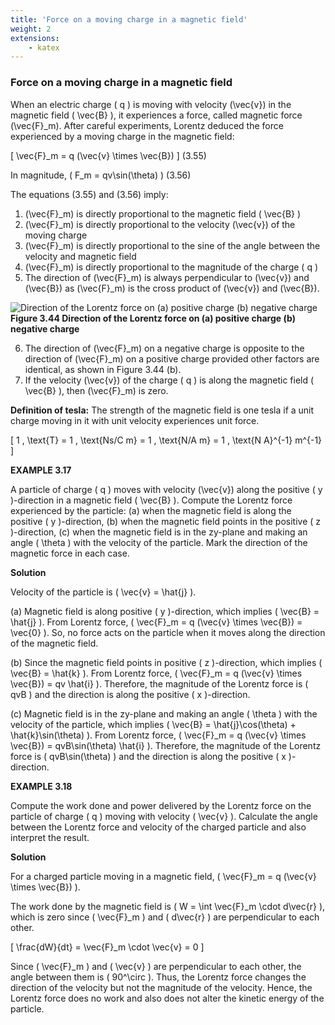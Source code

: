 ```yaml
---
title: 'Force on a moving charge in a magnetic field'
weight: 2
extensions:
    - katex
---
```

### Force on a moving charge in a magnetic field

When an electric charge \( q \) is moving with velocity \(\vec{v}\) in the magnetic field \( \vec{B} \), it experiences a force, called magnetic force \(\vec{F}_m\). After careful experiments, Lorentz deduced the force experienced by a moving charge in the magnetic field:

\[ \vec{F}_m = q (\vec{v} \times \vec{B}) \] (3.55)

In magnitude, \( F_m = qv\sin(\theta) \) (3.56)

The equations (3.55) and (3.56) imply:

1. \(\vec{F}_m\) is directly proportional to the magnetic field \( \vec{B} \)
2. \(\vec{F}_m\) is directly proportional to the velocity \(\vec{v}\) of the moving charge
3. \(\vec{F}_m\) is directly proportional to the sine of the angle between the velocity and magnetic field
4. \(\vec{F}_m\) is directly proportional to the magnitude of the charge \( q \)
5. The direction of \(\vec{F}_m\) is always perpendicular to \(\vec{v}\) and \(\vec{B}\) as \(\vec{F}_m\) is the cross product of \(\vec{v}\) and \(\vec{B}\).

![Direction of the Lorentz force on (a) positive charge (b) negative charge](../3.44.png "")
**Figure 3.44 Direction of the Lorentz force on (a) positive charge (b) negative charge**

6. The direction of \(\vec{F}_m\) on a negative charge is opposite to the direction of \(\vec{F}_m\) on a positive charge provided other factors are identical, as shown in Figure 3.44 (b).
7. If the velocity \(\vec{v}\) of the charge \( q \) is along the magnetic field \( \vec{B} \), then \(\vec{F}_m\) is zero.

**Definition of tesla:** The strength of the magnetic field is one tesla if a unit charge moving in it with unit velocity experiences unit force.

\[ 1 \, \text{T} = 1 \, \text{Ns/C m} = 1 \, \text{N/A m} = 1 \, \text{N A}^{-1} m^{-1} \]

**EXAMPLE 3.17**

A particle of charge \( q \) moves with velocity \(\vec{v}\) along the positive \( y \)-direction in a magnetic field \( \vec{B} \). Compute the Lorentz force experienced by the particle:
(a) when the magnetic field is along the positive \( y \)-direction,
(b) when the magnetic field points in the positive \( z \)-direction,
(c) when the magnetic field is in the zy-plane and making an angle \( \theta \) with the velocity of the particle. Mark the direction of the magnetic force in each case.

**Solution**

Velocity of the particle is \( \vec{v} = \hat{j} \).

(a) Magnetic field is along positive \( y \)-direction, which implies \( \vec{B} = \hat{j} \). From Lorentz force, \( \vec{F}_m = q (\vec{v} \times \vec{B}) = \vec{0} \). So, no force acts on the particle when it moves along the direction of the magnetic field.

(b) Since the magnetic field points in positive \( z \)-direction, which implies \( \vec{B} = \hat{k} \). From Lorentz force, \( \vec{F}_m = q (\vec{v} \times \vec{B}) = qv \hat{i} \). Therefore, the magnitude of the Lorentz force is \( qvB \) and the direction is along the positive \( x \)-direction.

(c) Magnetic field is in the zy-plane and making an angle \( \theta \) with the velocity of the particle, which implies \( \vec{B} = \hat{j}\cos(\theta) + \hat{k}\sin(\theta) \). From Lorentz force, \( \vec{F}_m = q (\vec{v} \times \vec{B}) = qvB\sin(\theta) \hat{i} \). Therefore, the magnitude of the Lorentz force is \( qvB\sin(\theta) \) and the direction is along the positive \( x \)-direction.

**EXAMPLE 3.18**

Compute the work done and power delivered by the Lorentz force on the particle of charge \( q \) moving with velocity \( \vec{v} \). Calculate the angle between the Lorentz force and velocity of the charged particle and also interpret the result.

**Solution**

For a charged particle moving in a magnetic field, \( \vec{F}_m = q (\vec{v} \times \vec{B}) \).

The work done by the magnetic field is \( W = \int \vec{F}_m \cdot d\vec{r} \), which is zero since \( \vec{F}_m \) and \( d\vec{r} \) are perpendicular to each other.

\[ \frac{dW}{dt} = \vec{F}_m \cdot \vec{v} = 0 \]

Since \( \vec{F}_m \) and \( \vec{v} \) are perpendicular to each other, the angle between them is \( 90^\circ \). Thus, the Lorentz force changes the direction of the velocity but not the magnitude of the velocity. Hence, the Lorentz force does no work and also does not alter the kinetic energy of the particle.
